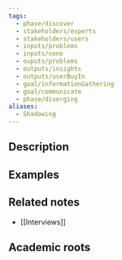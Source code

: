 ```yaml
---
tags:
  - phase/discover
  - stakeholders/experts
  - stakeholders/users
  - inputs/problems
  - inputs/none
  - ouputs/problems
  - outputs/insights
  - outputs/userBuyIn
  - goal/informationGathering
  - goal/communicate
  - phase/diverging
aliases:
  - Shadowing
---
```


## Description


## Examples 


## Related notes 
- [[Interviews]]

## Academic roots
